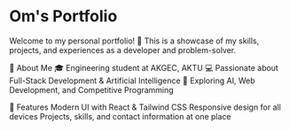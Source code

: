 # Om's Portfolio

Welcome to my personal portfolio! 🚀
This is a showcase of my skills, projects, and experiences as a developer and problem-solver.

🔹 About Me
🎓 Engineering student at AKGEC, AKTU
💻 Passionate about Full-Stack Development & Artificial Intelligence
🚀 Exploring AI, Web Development, and Competitive Programming

🔹 Features
Modern UI with React & Tailwind CSS
Responsive design for all devices
Projects, skills, and contact information at one place
